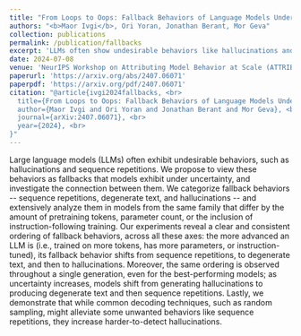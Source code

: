 ```yaml
---
title: "From Loops to Oops: Fallback Behaviors of Language Models Under Uncertainty"
authors: "<b>Maor Ivgi</b>, Ori Yoran, Jonathan Berant, Mor Geva"
collection: publications
permalink: /publication/fallbacks
excerpt: 'LLMs often show undesirable behaviors like hallucinations and sequence repetitions. Our study reveals these are all linked fallback behaviors for models under uncertainty, with stronger models shifting to more complex patterns.'
date: 2024-07-08
venue: 'NeurIPS Workshop on Attributing Model Behavior at Scale (ATTRIB 2024)'
paperurl: 'https://arxiv.org/abs/2407.06071'
paperpdf: 'https://arxiv.org/pdf/2407.06071'
citation: "@article{ivgi2024fallbacks, <br>
  title={From Loops to Oops: Fallback Behaviors of Language Models Under Uncertainty}, <br>
  author={Maor Ivgi and Ori Yoran and Jonathan Berant and Mor Geva}, <br>
  journal={arXiv:2407.06071}, <br>
  year={2024}, <br>
}"
---
```

Large language models (LLMs) often exhibit undesirable behaviors, such as hallucinations and sequence repetitions. We propose to view these behaviors as fallbacks that models exhibit under uncertainty, and investigate the connection between them. We categorize fallback behaviors -- sequence repetitions, degenerate text, and hallucinations -- and extensively analyze them in models from the same family that differ by the amount of pretraining tokens, parameter count, or the inclusion of instruction-following training. Our experiments reveal a clear and consistent ordering of fallback behaviors, across all these axes: the more advanced an LLM is (i.e., trained on more tokens, has more parameters, or instruction-tuned), its fallback behavior shifts from sequence repetitions, to degenerate text, and then to hallucinations. Moreover, the same ordering is observed throughout a single generation, even for the best-performing models; as uncertainty increases, models shift from generating hallucinations to producing degenerate text and then sequence repetitions. Lastly, we demonstrate that while common decoding techniques, such as random sampling, might alleviate some unwanted behaviors like sequence repetitions, they increase harder-to-detect hallucinations.